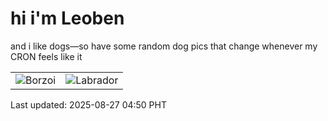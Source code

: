 # hi i'm Leoben

and i like dogs—so have some random dog pics that change whenever my CRON feels like it

|  |  |
|--------|----------|
| ![Borzoi](https://random-dog-vercel.vercel.app/api/random-borzoi?v=1756241450) | ![Labrador](https://random-dog-vercel.vercel.app/api/random-labrador?v=1756241450) |

Last updated: 2025-08-27 04:50 PHT
